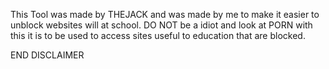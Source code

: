 This Tool was made by THEJACK and was made by me to make it easier to unblock websites will at school. DO NOT be a idiot and look at PORN with this it is to be used to access sites useful to education that are blocked.

END DISCLAIMER